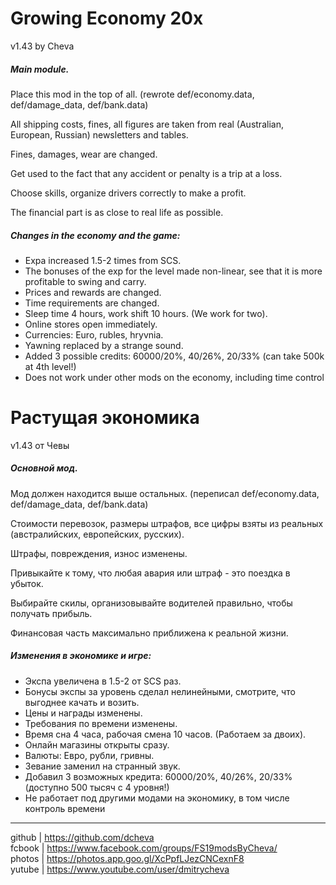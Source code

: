 # Growing Economy 20x
v1.43 by Cheva

##### Main module.
Place this mod in the top of all. (rewrote def/economy.data, def/damage_data, def/bank.data)

All shipping costs, fines, all figures are taken from real (Australian, European, Russian) newsletters and tables.

Fines, damages, wear are changed.

Get used to the fact that any accident or penalty is a trip at a loss.

Choose skills, organize drivers correctly to make a profit.

The financial part is as close to real life as possible.

##### Changes in the economy and the game:
- Expa increased 1.5-2 times from SCS.
- The bonuses of the exp for the level made non-linear, see that it is more profitable to swing and carry.
- Prices and rewards are changed.
- Time requirements are changed.
- Sleep time 4 hours, work shift 10 hours. (We work for two).
- Online stores open immediately.
- Currencies: Euro, rubles, hryvnia.
- Yawning replaced by a strange sound.
- Added 3 possible credits: 60000/20%, 40/26%, 20/33% (can take 500k at 4th level!)
- Does not work under other mods on the economy, including time control

# Растущая экономика
v1.43 от Чевы

##### Основной мод.
Мод должен находится выше остальных. (переписал def/economy.data, def/damage_data, def/bank.data)

Стоимости перевозок, размеры штрафов, все цифры взяты из реальных (австралийских, европейских, русских).

Штрафы, повреждения, износ изменены.

Привыкайте к тому, что любая авария или штраф - это поездка в убыток.

Выбирайте скилы, организовывайте водителей правильно, чтобы получать прибыль.

Финансовая часть максимально приближена к реальной жизни.

##### Изменения в экономике и игре:
- Экспа увеличена в 1.5-2 от SCS раз.
- Бонусы экспы за уровень сделал нелинейными, смотрите, что выгоднее качать и возить.
- Цены и награды изменены.
- Требования по времени изменены.
- Время сна 4 часа, рабочая смена 10 часов. (Работаем за двоих).
- Онлайн магазины открыты сразу.
- Валюты: Евро, рубли, гривны.
- Зевание заменил на странный звук.
- Добавил 3 возможных кредита: 60000/20%, 40/26%, 20/33% (доступно 500 тысяч с 4 уровня!)
- Не работает под другими модами на экономику, в том числе контроль времени

___
github | https://github.com/dcheva  
fcbook | https://www.facebook.com/groups/FS19modsByCheva/  
photos | https://photos.app.goo.gl/XcPpfLJezCNCexnF8  
yutube | https://www.youtube.com/user/dmitrycheva  